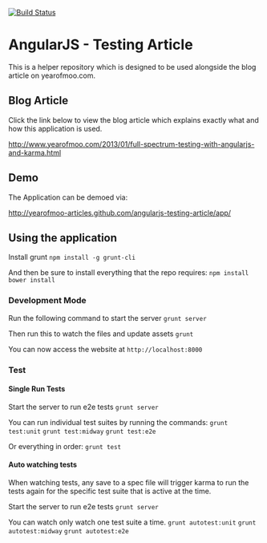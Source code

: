 [![Build Status](https://travis-ci.org/qpitlove/AngularJS-Testing-Article.svg?branch=master)](https://travis-ci.org/qpitlove/AngularJS-Testing-Article)

# AngularJS - Testing Article
This is a helper repository which is designed to be used alongside the blog article on yearofmoo.com.

## Blog Article
Click the link below to view the blog article which explains exactly what and how this application is used.

http://www.yearofmoo.com/2013/01/full-spectrum-testing-with-angularjs-and-karma.html

## Demo
The Application can be demoed via:

http://yearofmoo-articles.github.com/angularjs-testing-article/app/

## Using the application

Install grunt
`npm install -g grunt-cli`

And then be sure to install everything that the repo requires:
`npm install`
`bower install`

### Development Mode

Run the following command to start the server
`grunt server`

Then run this to watch the files and update assets
`grunt`

You can now access the website at
`http://localhost:8000`

### Test

#### Single Run Tests

Start the server to run e2e tests
`grunt server`

You can run individual test suites by running the commands:
`grunt test:unit`
`grunt test:midway`
`grunt test:e2e`

Or everything in order:
`grunt test`


#### Auto watching tests
When watching tests, any save to a spec file will trigger karma to run the tests again
for the specific test suite that is active at the time.

Start the server to run e2e tests
`grunt server`

You can watch only watch one test suite a time.
`grunt autotest:unit`
`grunt autotest:midway`
`grunt autotest:e2e`

